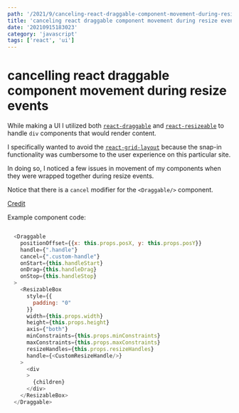 ```yaml
---
path: '/2021/9/canceling-react-draggable-component-movement-during-resize-events-20210915183023'
title: 'canceling react draggable component movement during resize events'
date: '20210915183023'
category: 'javascript'
tags: ['react', 'ui']
---
```


# cancelling react draggable component movement during resize events
While making a UI I utilized both [`react-draggable`](https://github.com/react-grid-layout/react-draggable)
and [`react-resizeable`](https://github.com/react-grid-layout/react-resizable/)
to handle `div` components that would render content.

I specifically wanted to avoid the [`react-grid-layout`](https://github.com/react-grid-layout/react-grid-layout)
because the snap-in functionality was cumbersome to the user experience on this
particular site.

In doing so, I noticed a few issues in movement of my components when they were
wrapped together during resize events.

Notice that there is a `cancel` modifier for the `<Draggable/>` component.

[Credit](https://stackoverflow.com/a/63807074/12387496)

Example component code:

```javascript

  <Draggable
    positionOffset={{x: this.props.posX, y: this.props.posY}}
    handle={".handle"}
    cancel={".custom-handle"}
    onStart={this.handleStart}
    onDrag={this.handleDrag}
    onStop={this.handleStop}
  >
    <ResizableBox
      style={{
        padding: "0"
      }}
      width={this.props.width}
      height={this.props.height}
      axis={"both"}
      minConstraints={this.props.minConstraints}
      maxConstraints={this.props.maxConstraints}
      resizeHandles={this.props.resizeHandles}
      handle={<CustomResizeHandle/>}
    >
      <div
      >
        {children}
      </div>
    </ResizableBox>
  </Draggable>

```

